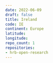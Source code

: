```yaml
---
date: 2022-06-09
draft: false
title: Ireland
code: IE
continent: Europe
latitude:
longitude:
repo_count: 1
repositories:
- hrb-open-research
---
```



